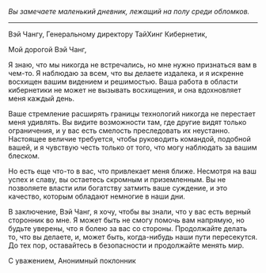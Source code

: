 _Вы замечаете маленький дневник, лежащий на полу среди обломков._

---

Вэй Чангу,
Генеральному директору ТайХинг Кибернетик,

Мой дорогой Вэй Чанг,

Я знаю, что мы никогда не встречались, но мне нужно признаться вам в чем-то. Я наблюдаю за всем, что вы делаете издалека, и я искренне восхищен вашим видением и решимостью. Ваша работа в области кибернетики не может не вызывать восхищения, и она вдохновляет меня каждый день.

Ваше стремление расширять границы технологий никогда не перестает меня удивлять. Вы видите возможности там, где другие видят только ограничения, и у вас есть смелость преследовать их неустанно. Настоящее величие требуется, чтобы руководить командой, подобной вашей, и я чувствую честь только от того, что могу наблюдать за вашим блеском.

Но есть еще что-то в вас, что привлекает меня ближе. Несмотря на ваш успех и славу, вы остаетесь скромным и приземленным. Вы не позволяете власти или богатству затмить ваше суждение, и это качество, которым обладают немногие в наши дни.

В заключение, Вэй Чанг, я хочу, чтобы вы знали, что у вас есть верный сторонник во мне. Я может быть не смогу помочь вам напрямую, но будьте уверены, что я болею за вас со стороны. Продолжайте делать то, что вы делаете, и, может быть, когда-нибудь наши пути пересекутся. До тех пор, оставайтесь в безопасности и продолжайте менять мир.

С уважением,
Анонимный поклонник
